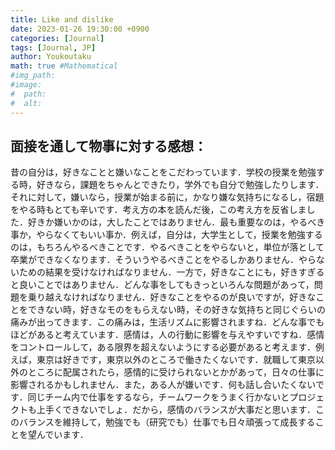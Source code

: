 ```yaml
---
title: Like and dislike
date: 2023-01-26 19:30:00 +0900
categories: [Journal]
tags: [Journal, JP]
author: Youkoutaku
math: true #Mathematical
#img_path:
#image:
#  path: 
#  alt:
---
```


## 面接を通して物事に対する感想：
昔の自分は，好きなことと嫌いなことをこだわっています．学校の授業を勉強する時，好きなら，課題をちゃんとできたり，学外でも自分で勉強したりします．それに対して，嫌いなら，授業が始まる前に，かなり嫌な気持ちになるし，宿題をやる時もとても辛いです．考え方の本を読んだ後，この考え方を反省しました．好きか嫌いかのは，大したことではありません．最も重要なのは，やるべき事か，やらなくてもいい事か．例えば，自分は，大学生として，授業を勉強するのは，もちろんやるべきことです．やるべきことをやらないと，単位が落として卒業ができなくなります．そういうやるべきことをやるしかありません．やらないための結果を受けなければなりません．一方で，好きなことにも，好きすぎると良いことではありません．どんな事をしてもきっといろんな問題があって，問題を乗り越えなければなりません．好きなことをやるのが良いですが，好きなことをできない時，好きなモのをもらえない時，その好きな気持ちと同じぐらいの痛みが出ってきます．この痛みは，生活リズムに影響されますね．どんな事でもほどがあると考えています．感情は，人の行動に影響を与えやすいですね．感情をコントロールして，ある限界を超えないようにする必要があると考えます．例えば，東京は好きです，東京以外のところで働きたくないです．就職して東京以外のところに配属されたら，感情的に受けられないとかがあって，日々の仕事に影響されるかもしれません．また，ある人が嫌いです．何も話し合いたくないです．同じチーム内で仕事をするなら，チームワークをうまく行かないとプロジェクトも上手くできないでしょ．だから，感情のバランスが大事だと思います．このバランスを維持して，勉強でも（研究でも）仕事でも日々頑張って成長することを望んでいます．